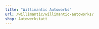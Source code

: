 ```yaml
---
title: "Willimantic Autoworks"
url: /willimantic/willimantic-autoworks/
shop: Autowerkstatt
---
```

